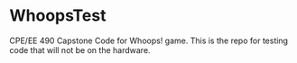 # WhoopsTest
CPE/EE 490 Capstone Code for Whoops! game. This is the repo for testing code that will not be on the hardware.
